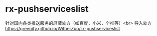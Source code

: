 # rx-pushserviceslist
针对国内各类推送服务的屏蔽处方（如百度，小米，个推等）&lt;br> 导入处方 https://greenify.github.io/WitherZuo/rx-pushserviceslist

